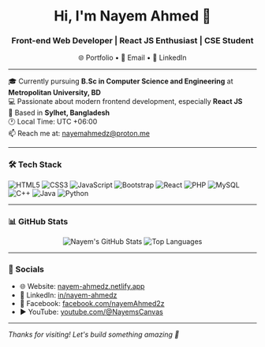 <h1 align="center">Hi, I'm Nayem Ahmed 👋</h1>
<h3 align="center">Front-end Web Developer | React JS Enthusiast | CSE Student</h3>

<p align="center">
  <a href="https://nayem-ahmedz.netlify.app" target="_blank" style="text-decoration:none">🌐 Portfolio</a> •
  <a href="mailto:nayemahmedz@proton.me" target="_blank" style="text-decoration:none">📧 Email</a> •
  <a href="https://linkedin.com/in/nayem-ahmedz" target="_blank" style="text-decoration:none">💼 LinkedIn</a>
</p>

---

🎓 Currently pursuing **B.Sc in Computer Science and Engineering** at **Metropolitan University, BD**  
💻 Passionate about modern frontend development, especially **React JS**  
📍 Based in **Sylhet, Bangladesh**  
🕐 Local Time: UTC +06:00  
📫 Reach me at: [nayemahmedz@proton.me](mailto:nayemahmedz@proton.me)

---

### 🛠️ Tech Stack
![HTML5](https://img.shields.io/badge/-HTML5-E34F26?style=flat-square&logo=html5&logoColor=white)
![CSS3](https://img.shields.io/badge/-CSS3-1572B6?style=flat-square&logo=css3)
![JavaScript](https://img.shields.io/badge/-JavaScript-F7DF1E?style=flat-square&logo=javascript&logoColor=black)
![Bootstrap](https://img.shields.io/badge/-Bootstrap-563D7C?style=flat-square&logo=bootstrap&logoColor=white)
![React](https://img.shields.io/badge/-React-61DAFB?style=flat-square&logo=react)
![PHP](https://img.shields.io/badge/-PHP-777BB4?style=flat-square&logo=php&logoColor=white)
![MySQL](https://img.shields.io/badge/-MySQL-4479A1?style=flat-square&logo=mysql&logoColor=white)
![C++](https://img.shields.io/badge/-C++-00599C?style=flat-square&logo=c%2B%2B&logoColor=white)
![Java](https://img.shields.io/badge/-Java-007396?style=flat-square&logo=java&logoColor=white)
![Python](https://img.shields.io/badge/-Python-3776AB?style=flat-square&logo=python&logoColor=white)

---

### 📊 GitHub Stats

<p align="center">
  <img src="https://github-readme-stats.vercel.app/api?username=nayem-ahmedz&show_icons=true&theme=tokyonight" alt="Nayem's GitHub Stats" />
  <img src="https://github-readme-stats.vercel.app/api/top-langs/?username=nayem-ahmedz&layout=compact&theme=tokyonight" alt="Top Languages" />
</p>

---

### 🔗 Socials
- 🌐 Website: [nayem-ahmedz.netlify.app](https://nayem-ahmedz.netlify.app)
- 💼 LinkedIn: [in/nayem-ahmedz](https://linkedin.com/in/nayem-ahmedz)
- 📘 Facebook: [facebook.com/nayemAhmed2z](https://facebook.com/nayemAhmed2z)
- ▶️ YouTube: [youtube.com/@NayemsCanvas](https://youtube.com/@NayemsCanvas)

---

*Thanks for visiting! Let's build something amazing 🚀*
